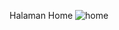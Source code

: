Halaman Home
![home](https://github.com/user-attachments/assets/ad164054-11c8-4671-843a-3394393483cc)
